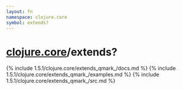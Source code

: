 ```yaml
---
layout: fn
namespace: clojure.core
symbol: extends?
---
```


# [clojure.core](../)/extends?

{% include 1.5.1/clojure.core/extends_qmark_/docs.md %}
{% include 1.5.1/clojure.core/extends_qmark_/examples.md %}
{% include 1.5.1/clojure.core/extends_qmark_/src.md %}

